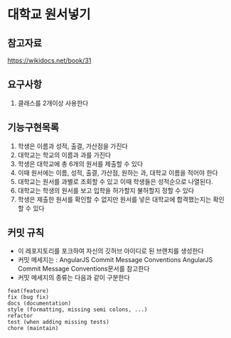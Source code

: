 # 대학교 원서넣기
## 참고자료
https://wikidocs.net/book/31
## 요구사항
1. 클래스를 2개이상 사용한다
## 기능구현목록
1. 학생은 이름과 성적, 출결, 가산점을 가진다
2. 대학교는 학교의 이름과 과를 가진다
3. 학생은 대학교에 총 6개의 원서를 제출할 수 있다
4. 이때 원서에는 이름, 성적, 출결, 가산점, 원하는 과, 대학교 이름을 적어야 한다
5. 대학교는 원서를 과별로 조회할 수 있고 이때 학생들은 성적순으로 나열된다.
6. 대학교는 학생의 원서를 보고 입학을 허가할지 불허할지 정할 수 있다
7. 학생은 제출한 원서를 확인할 수 없지만 원서를 넣은 대학교에 합격했는지는 확인 할 수 있다
## 커밋 규칙
* 이 레포지토리를 포크하여 자신의 깃허브 아이디로 된 브랜치를 생성한다
* 커밋 메세지는 : AngularJS Commit Message Conventions AngularJS Commit Message Conventions문서를 참고한다
* 커밋 메세지의 종류는 다음과 같이 구분한다
``` 
feat(feature)
fix (bug fix)
docs (documentation)
style (formatting, missing semi colons, ...)
refactor
test (when adding missing tests)
chore (maintain)
```
   

